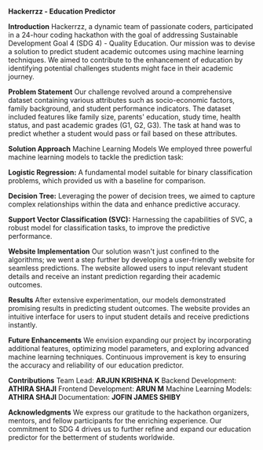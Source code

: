 **Hackerrzz - Education Predictor**

**Introduction**
Hackerrzz, a dynamic team of passionate coders, participated in a 24-hour coding hackathon with the goal of addressing Sustainable Development Goal 4 (SDG 4) - Quality Education. Our mission was to devise a solution to predict student academic outcomes using machine learning techniques. We aimed to contribute to the enhancement of education by identifying potential challenges students might face in their academic journey.

**Problem Statement**
Our challenge revolved around a comprehensive dataset containing various attributes such as socio-economic factors, family background, and student performance indicators. The dataset included features like family size, parents' education, study time, health status, and past academic grades (G1, G2, G3). The task at hand was to predict whether a student would pass or fail based on these attributes.

**Solution Approach**
Machine Learning Models
We employed three powerful machine learning models to tackle the prediction task:

**Logistic Regression:** A fundamental model suitable for binary classification problems, which provided us with a baseline for comparison.

**Decision Tree:** Leveraging the power of decision trees, we aimed to capture complex relationships within the data and enhance predictive accuracy.

**Support Vector Classification (SVC):** Harnessing the capabilities of SVC, a robust model for classification tasks, to improve the predictive performance.

**Website Implementation**
Our solution wasn't just confined to the algorithms; we went a step further by developing a user-friendly website for seamless predictions. The website allowed users to input relevant student details and receive an instant prediction regarding their academic outcomes.

**Results**
After extensive experimentation, our models demonstrated promising results in predicting student outcomes. The website provides an intuitive interface for users to input student details and receive predictions instantly.

**Future Enhancements**
We envision expanding our project by incorporating additional features, optimizing model parameters, and exploring advanced machine learning techniques. Continuous improvement is key to ensuring the accuracy and reliability of our education predictor.

**Contributions**
Team Lead: **ARJUN KRISHNA K**
Backend Development: **ATHIRA SHAJI**
Frontend Development: **ARUN M**
Machine Learning Models: **ATHIRA SHAJI**
Documentation: **JOFIN JAMES SHIBY**

**Acknowledgments**
We express our gratitude to the hackathon organizers, mentors, and fellow participants for the enriching experience. Our commitment to SDG 4 drives us to further refine and expand our education predictor for the betterment of students worldwide.





